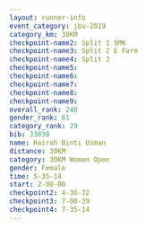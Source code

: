```yaml
---
layout: runner-info 
event_category: jbu-2019 
category_km: 30KM 
checkpoint-name2: Split 1 SMK 
checkpoint-name3: Split 2 E Farm 
checkpoint-name4: Split 3 
checkpoint-name5: 
checkpoint-name6: 
checkpoint-name7: 
checkpoint-name8: 
checkpoint-name9: 
overall_rank: 240
gender_rank: 61
category_rank: 29
bib: 33038
name: Hairah Binti Usman
distance: 30KM
category: 30KM Women Open
gender: Female
time: 5-35-14
start: 2-00-00
checkpoint2: 4-36-32
checkpoint3: 7-00-39
checkpoint4: 7-35-14
---
```

